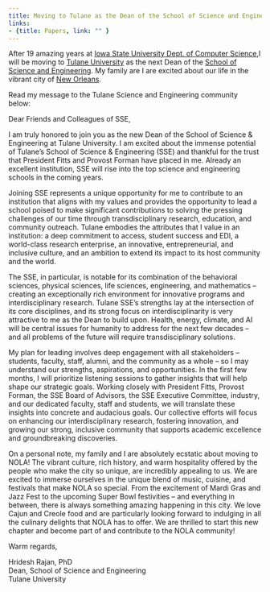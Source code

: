 ```yaml
---
title: Moving to Tulane as the Dean of the School of Science and Engineering  
links:
- {title: Papers, link: "" }
---
```


After 19 amazing years at [Iowa State University Dept. of Computer Science](https://www.cs.iastate.edu),I will be moving to 
[Tulane University](https://tulane.edu)
as the next Dean of the [School of Science and Engineering](https://sse.tulane.edu).
My family are I are excited about our life in the vibrant city of 
[New Orleans](https://en.wikipedia.org/wiki/New_Orleans).

Read my message to the Tulane Science and Engineering community below:  

Dear Friends and Colleagues of SSE,

I am truly honored to join you as the new Dean of the School of Science & Engineering at Tulane University.  I am excited about the immense potential of Tulane’s School of Science & Engineering (SSE) and thankful for the trust that President Fitts and Provost Forman have placed in me.  Already an excellent institution, SSE will rise into the top science and engineering schools in the coming years.

Joining SSE represents a unique opportunity for me to contribute to an institution that aligns with my values and provides the opportunity to lead a school poised to make significant contributions to solving the pressing challenges of our time through transdisciplinary research, education, and community outreach.  Tulane embodies the attributes that I value in an institution: a deep commitment to access, student success and EDI, a world-class research enterprise, an innovative, entrepreneurial, and inclusive culture, and an ambition to extend its impact to its host community and the world. 

The SSE, in particular, is notable for its combination of the behavioral sciences, physical sciences, life sciences, engineering, and mathematics – creating an exceptionally rich environment for innovative programs and interdisciplinary research.  Tulane SSE’s strengths lay at the intersection of its core disciplines, and its strong focus on interdisciplinarity is very attractive to me as the Dean to build upon.  Health, energy, climate, and AI will be central issues for humanity to address for the next few decades – and all problems of the future will require transdisciplinary solutions.  

My plan for leading involves deep engagement with all stakeholders – students, faculty, staff, alumni, and the community as a whole – so I may understand our strengths, aspirations, and opportunities.  In the first few months, I will prioritize listening sessions to gather insights that will help shape our strategic goals.  Working closely with President Fitts, Provost Forman, the SSE Board of Advisors, the SSE Executive Committee, industry, and our dedicated faculty, staff and students, we will translate these insights into concrete and audacious goals.  Our collective efforts will focus on enhancing our interdisciplinary research, fostering innovation, and growing our strong, inclusive community that supports academic excellence and groundbreaking discoveries.

On a personal note, my family and I are absolutely ecstatic about moving to NOLA!  The vibrant culture, rich history, and warm hospitality offered by the people who make the city so unique, are incredibly appealing to us.  We are excited to immerse ourselves in the unique blend of music, cuisine, and festivals that make NOLA so special.  From the excitement of Mardi Gras and Jazz Fest to the upcoming Super Bowl festivities – and everything in between, there is always something amazing happening in this city.  We love Cajun and Creole food and are particularly looking forward to indulging in all the culinary delights that NOLA has to offer.  We are thrilled to start this new chapter and become part of and contribute to the NOLA community!

Warm regards,

Hridesh Rajan, PhD  
Dean, School of Science and Engineering  
Tulane University
